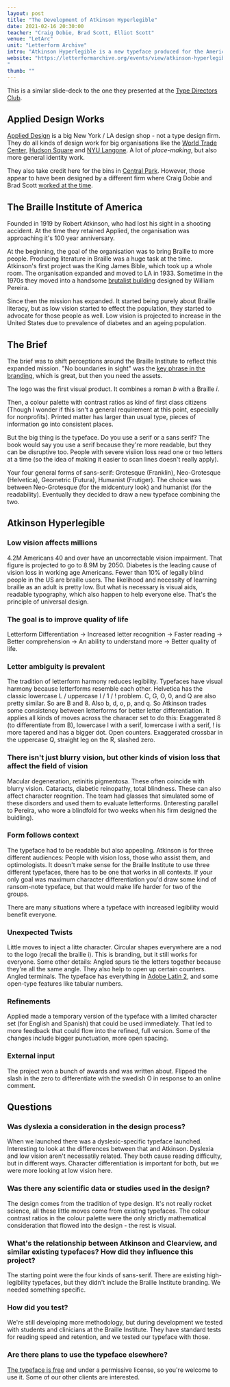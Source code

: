 ```yaml
---
layout: post
title: "The Development of Atkinson Hyperlegible"
date: 2021-02-16 20:30:00
teacher: "Craig Dobie, Brad Scott, Elliot Scott"
venue: "LetArc"
unit: "Letterform Archive"
intro: "Atkinson Hyperlegible is a new typeface produced for the American Braille Institute by Applied Design Works."
website: "https://letterformarchive.org/events/view/atkinson-hyperlegible-challenging-assumptions-about-legibility-and-accessibility
"
thumb: ""
---
```


This is a similar slide-deck to the one they presented at the [Type Directors Club](https://www.youtube.com/watch?v=CgBD3ZezGh8).

## Applied Design Works

[Applied Design](http://helloapplied.com/) is a big New York / LA design shop - not a type design firm. They do all kinds of design work for big organisations like the [World Trade Center](http://helloapplied.com/world-trade-center), [Hudson Square](http://helloapplied.com/hudson-square) and [NYU Langone](http://helloapplied.com/nyu-langone). A lot of _place-making_, but also more general identity work.

They also take credit here for the bins in [Central Park](https://landor.com/work/central-park-conservancy). However, those appear to have been designed by a different firm where Craig Dobie and Brad Scott [worked at the time](https://segd.org/central-park-trash-and-recycling-receptacles).

## The Braille Institute of America

Founded in 1919 by Robert Atkinson, who had lost his sight in a shooting accident. At the time they retained Applied, the organisation was approaching it's 100 year anniversary.

At the beginning, the goal of the organisation was to bring Braille to more people. Producing literature in Braille was a huge task at the time. Atkinson's first project was the King James Bible, which took up a whole room. The organisation expanded and moved to LA in 1933. Sometime in the 1970s they moved into a handsome [brutalist building](https://www.laconservancy.org/locations/braille-institute-america) designed by William Pereira.

Since then the mission has expanded. It started being purely about Braille literacy, but as low vision started to effect the population, they started to advocate for those people as well. Low vision is projected to increase in the United States due to prevalence of diabetes and an ageing population.

## The Brief

The brief was to shift perceptions around the Braille Institute to reflect this expanded mission. "No boundaries in sight" was the [key phrase in the branding](http://helloapplied.com/braille-institute), which is great, but then you need the assets.

The logo was the first visual product. It combines a roman _b_ with a Braille _i_.

Then, a colour palette with contrast ratios as kind of first class citizens (Though I wonder if this isn't a general requirement at this point, especially for nonprofits). Printed matter has larger than usual type, pieces of information go into consistent places.

But the big thing is the typeface. Do you use a serif or a sans serif? The book would say you use a serif because they're more readable, but they can be disruptive too. People with severe visiion loss read one or two letters at a time (so the idea of making it easier to scan lines doesn't really apply).

Your four general forms of sans-serif: Grotesque (Franklin), Neo-Grotesque (Helvetica), Geometric (Futura), Humanist (Frutiger). The choice was between Neo-Grotesque (for the midcentury look) and humanist (for the readability). Eventually they decided to draw a new typeface combining the two.

## Atkinson Hyperlegible

### Low vision affects millions

4.2M Americans 40 and over have an uncorrectable vision impairment. That figure is projected to go to 8.9M by 2050. Diabetes is the leading cause of vision loss in working age Americans. Fewer than 10% of legally blind people in the US are braille users. The likelihood and necessity of learning braille as an adult is pretty low. But what is necessary is visual aids, readable typography, which also happen to help everyone else. That's the principle of universal design.

### The goal is to improve quality of life

Letterform Differentiation → Increased letter recognition → Faster reading → Better comprehension → An ability to understand more → Better quality of life.

### Letter ambiguity is prevalent

The tradition of letterform harmony reduces legibility. Typefaces have visual harmony because letterforms resemble each other. Helvetica has the classic lowercase L / uppercase I / 1 / ! problem. C, G, O, 0, and Q are also pretty similar. So are B and 8. Also b, d, o, p, and q. So Atkinson trades some consistency between letterforms for better letter differentiation. It applies all kinds of moves across the characer set to do this: Exaggerated 8 (to differentiate from B), lowercase l with a serif, lowercase i with a serif, ! is more tapered and has a bigger dot. Open counters. Exaggerated crossbar in the uppercase Q, straight leg on the R, slashed zero.

### There isn't just blurry vision, but other kinds of vision loss that affect the field of vision

Macular degeneration, retinitis pigmentosa. These often coincide with blurry vision. Cataracts, diabetic reinopathy, total blindness. These can also affect character reognition. The team had glasses that simulated some of these disorders and used them to evaluate letterforms. (Interesting parallel to Pereira, who wore a blindfold for two weeks when his firm designed the buidling).

### Form follows context

The typeface had to be readable but also appealing. Atkinson is for three different audiences: People with vision loss, those who assist them, and optimologists. It doesn't make sense for the Braille Institute to use three different typefaces, there has to be one that works in all contexts. If your only goal was maximum character differentiation you'd draw some kind of ransom-note typeface, but that would make life harder for two of the groups.

There are many situations where a typeface with increased legibility would benefit everyone.

### Unexpected Twists

Little moves to inject a litte character. Circular shapes everywhere are a nod to the logo (recall the braille i). This is branding, but it still works for everyone. Some other details: Angled spurs tie the letters together because they're all the same angle. They also help to open up certain counters. Angled terminals. The typeface has everything in [Adobe Latin 2](https://adobe-type-tools.github.io/adobe-latin-charsets/adobe-latin-2.html), and some open-type features like tabular numbers.

### Refinements

Applied made a temporary version of the typeface with a limited character set (for English and Spanish) that could be used immediately. That led to more feedback that could flow into the refined, full version. Some of the changes include bigger punctuation, more open spacing.

### External input

The project won a bunch of awards and was written about. Flipped the slash in the zero to differentiate with the swedish O in response to an online comment.

## Questions

### Was dyslexia a consideration in the design process?

When we launched there was a dyslexic-specific typeface launched. Interesting to look at the differences between that and Atkinson. Dyslexia and low vision aren't necessatily related. They both cause reading difficulty, but in different ways. Character differentiation is important for both, but we were more looking at low vision here.

### Was there any scientific data or studies used in the design?

The design comes from the tradition of type design. It's not really rocket science, all these little moves come from existing typefaces. The colour contrast ratios in the colour palette were the only strictly mathematical consideration that flowed into the design - the rest is visual.

### What's the relationship between Atkinson and Clearview, and similar existing typefaces? How did they influence this project?

The starting point were the four kinds of sans-serif. There are existing high-legibility typefaces, but they didn't include the Braille Institute branding. We needed something specific.

### How did you test?

We're still developing more methodology, but during development we tested with students and clinicians at the Braille Institute. They have standard tests for reading speed and retention, and we tested our typeface with those.

### Are there plans to use the typeface elsewhere?

[The typeface is free](https://brailleinstitute.org/freefont) and under a permissive license, so you're welcome to use it. Some of our other clients are interested.
